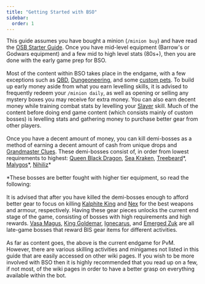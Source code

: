 ```yaml
---
title: "Getting Started with BSO"
sidebar:
  order: 1
---
```


This guide assumes you have bought a minion (`/minion buy`) and have read the [OSB Starter Guide](https://wiki.oldschool.gg/getting-started/beginner-guide). Once you have mid-level equipment (Barrow's or Godwars equipment) and a few mid to high level stats (80s+), then you are done with the early game prep for BSO.\
\
Most of the content within BSO takes place in the endgame, with a few exceptions such as [QBD](https://bso-wiki.oldschool.gg/bosses/demi-bosses/queen-black-dragon), [Dungeoneering](skills/dungeoneering-training/), and some [custom pets](custom-items/pets.md). To build up early money aside from what you earn levelling skills, it is advised to frequently redeem your `/minion daily`, as well as opening or selling any mystery boxes you may receive for extra money. You can also earn decent money while training combat stats by levelling your [Slayer](https://bso-wiki.oldschool.gg/skills/slayer) skill. Much of the content before doing end game content (which consists mainly of custom bosses) is levelling stats and gathering money to purchase better gear from other players.\
\
Once you have a decent amount of money, you can kill demi-bosses as a method of earning a decent amount of cash from unique drops and [Grandmaster Clues](https://bso-wiki.oldschool.gg/custom-items/grandmaster-clues). These demi-bosses consist of, in order from lowest requirements to highest: [Queen Black Dragon](https://bso-wiki.oldschool.gg/bosses/demi-bosses/queen-black-dragon), [Sea Kraken](https://bso-wiki.oldschool.gg/bosses/demi-bosses/sea-kraken), [Treebeard](https://bso-wiki.oldschool.gg/bosses/demi-bosses/treebeard)\*, [Malygos](https://bso-wiki.oldschool.gg/bosses/demi-bosses/malygos)\*, [Nihiliz](bso-custom-killables/demi-bosses/nihiliz.md)\*\
\
\*These bosses are better fought with higher tier equipment, so read the following:\
\
It is advised that after you have killed the demi-bosses enough to afford better gear to focus on killing [Kalphite King](https://bso-wiki.oldschool.gg/bosses/kalphite-king) and [Nex](https://bso-wiki.oldschool.gg/bosses/nex) for the best weapons and armour, respectively. Having these gear pieces unlocks the current end stage of the game, consisting of bosses with high requirements and high rewards. [Vasa Magus](https://bso-wiki.oldschool.gg/bosses/vasa-magus), [King Goldemar](https://bso-wiki.oldschool.gg/bosses/king-goldemar), [Ignecarus](https://bso-wiki.oldschool.gg/bosses/ignecarus), and [Emerged Zuk](minigames/emerged-zuk-inferno.md) are all late-game bosses that reward BIS gear items for different activities.\
\
As far as content goes, the above is the current endgame for PvM. However, there are various skilling activities and minigames not listed in this guide that are easily accessed on other wiki pages. If you wish to be more involved with BSO then it is highly recommended that you read up on a few, if not most, of the wiki pages in order to have a better grasp on everything available within the bot.
